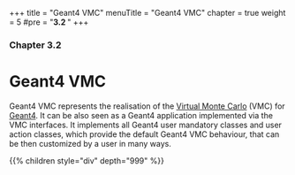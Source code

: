 +++
title = "Geant4 VMC"
menuTitle = "Geant4 VMC"
chapter = true
weight = 5
#pre = "<b>3.2 </b>"
+++

### Chapter 3.2

# Geant4 VMC

Geant4 VMC represents the realisation of the [Virtual Monte Carlo](/user-guide/vmc) (VMC) for  [Geant4]("http://geant4.web.cern.ch/geant4/"). It can be also seen as a Geant4 application implemented via the VMC interfaces. It implements all Geant4 user mandatory classes and user action classes, which provide the default Geant4 VMC behaviour, that can be then customized by a user in many ways.

{{% children style="div" depth="999" %}}
